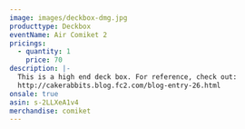 ```yaml
---
image: images/deckbox-dmg.jpg
producttype: Deckbox
eventName: Air Comiket 2
pricings:
  - quantity: 1
    price: 70
description: |-
  This is a high end deck box. For reference, check out:
  http://cakerabbits.blog.fc2.com/blog-entry-26.html
onsale: true
asin: s-2LLXeA1v4
merchandise: comiket
---
```


